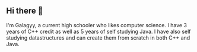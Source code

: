 ## Hi there 👋

I'm Galagyy, a current high schooler who likes computer science. I have 3 years of C++ credit as well as 5 years of self studying Java. I have also self studying datastructures and can create them from scratch in both C++ and Java.
